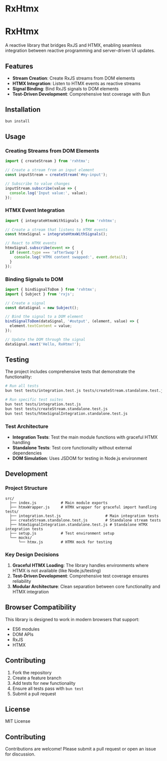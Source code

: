 # RxHtmx

# RxHtmx

A reactive library that bridges RxJS and HTMX, enabling seamless integration between reactive programming and server-driven UI updates.

## Features

- **Stream Creation**: Create RxJS streams from DOM elements
- **HTMX Integration**: Listen to HTMX events as reactive streams
- **Signal Binding**: Bind RxJS signals to DOM elements
- **Test-Driven Development**: Comprehensive test coverage with Bun

## Installation

```bash
bun install
```

## Usage

### Creating Streams from DOM Elements

```javascript
import { createStream } from 'rxhtmx';

// Create a stream from an input element
const inputStream = createStream('#my-input');

// Subscribe to value changes
inputStream.subscribe(value => {
  console.log('Input value:', value);
});
```

### HTMX Event Integration

```javascript
import { integrateHtmxWithSignals } from 'rxhtmx';

// Create a stream that listens to HTMX events
const htmxSignal = integrateHtmxWithSignals();

// React to HTMX events
htmxSignal.subscribe(event => {
  if (event.type === 'afterSwap') {
    console.log('HTMX content swapped:', event.detail);
  }
});
```

### Binding Signals to DOM

```javascript
import { bindSignalToDom } from 'rxhtmx';
import { Subject } from 'rxjs';

// Create a signal
const dataSignal = new Subject();

// Bind the signal to a DOM element
bindSignalToDom(dataSignal, '#output', (element, value) => {
  element.textContent = value;
});

// Update the DOM through the signal
dataSignal.next('Hello, RxHtmx!');
```

## Testing

The project includes comprehensive tests that demonstrate the functionality:

```bash
# Run all tests
bun test tests/integration.test.js tests/createStream.standalone.test.js tests/htmxSignalIntegration.standalone.test.js

# Run specific test suites
bun test tests/integration.test.js
bun test tests/createStream.standalone.test.js
bun test tests/htmxSignalIntegration.standalone.test.js
```

### Test Architecture

- **Integration Tests**: Test the main module functions with graceful HTMX handling
- **Standalone Tests**: Test core functionality without external dependencies
- **DOM Simulation**: Uses JSDOM for testing in Node.js environment

## Development

### Project Structure

```
src/
  ├── index.js           # Main module exports
  ├── htmxWrapper.js     # HTMX wrapper for graceful import handling
tests/
  ├── integration.test.js                    # Main integration tests
  ├── createStream.standalone.test.js        # Standalone stream tests
  ├── htmxSignalIntegration.standalone.test.js # Standalone HTMX integration tests
  ├── setup.js           # Test environment setup
  └── mocks/
      └── htmx.js        # HTMX mock for testing
```

### Key Design Decisions

1. **Graceful HTMX Loading**: The library handles environments where HTMX is not available (like Node.js/testing)
2. **Test-Driven Development**: Comprehensive test coverage ensures reliability
3. **Modular Architecture**: Clean separation between core functionality and HTMX integration

## Browser Compatibility

This library is designed to work in modern browsers that support:
- ES6 modules
- DOM APIs
- RxJS
- HTMX

## Contributing

1. Fork the repository
2. Create a feature branch
3. Add tests for new functionality
4. Ensure all tests pass with `bun test`
5. Submit a pull request

## License

MIT License

## Contributing
Contributions are welcome! Please submit a pull request or open an issue for discussion.
